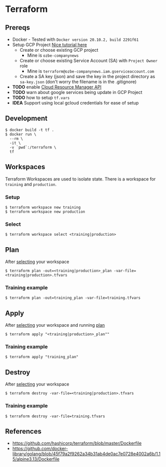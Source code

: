 # Terraform

## Prereqs
* Docker - Tested with `Docker version 20.10.2, build 2291f61`
* Setup GCP Project [Nice tutorial here](https://cloud.google.com/community/tutorials/getting-started-on-gcp-with-terraform)
  * Create or choose existing GCP project
    * Mine is `ozbe-companynews`
  * Create or choose existing Service Account (SA) with `Project Owner` role
    * Mine is `terraform@ozbe-companynews.iam.gserviceaccount.com`
  * Create a SA key (json) and save the key in the project directory as `sa-key.json` (don't worry the filename is in the .gitignore)
* **TODO** enable [Cloud Resource Manager API](https://console.developers.google.com/apis/api/cloudresourcemanager.googleapis.com/overview?project=524336931530&pli=1)
* **TODO** warn about google services being update in GCP Project 
* **TODO** how to setup `tf.vars`
* **IDEA** Support using local gcloud credentials for ease of setup

## Development

```
$ docker build -t tf .
$ docker run \
  --rm \
  -it \
  -v `pwd`:/terraform \
  tf
```

## Workspaces

Terraform Workspaces are used to isolate state. There is a workspace for `training` and `production`.

### Setup
```
$ terraform workspace new training
$ terraform workspace new production
```

### Select
```
$ terraform workspace select <training|production>
```

## Plan
After [selecting](#select) your workspace

```
$ terraform plan -out=<training|production>_plan -var-file=<training|production>.tfvars
```

### Training example
```
$ terraform plan -out=training_plan -var-file=training.tfvars
```

## Apply

After [selecting](#select) your workspace and running [plan](#plan)
```
$ terraform apply "<training|production>_plan""
```

### Training example
```
$ terraform apply "training_plan"
```

## Destroy
After [selecting](#select) your workspace
```
$ terraform destroy -var-file=<training|production>.tfvars
```

### Training example
```
$ terraform destroy -var-file=training.tfvars
```


## References
* https://github.com/hashicorp/terraform/blob/master/Dockerfile
* https://github.com/docker-library/golang/blob/45f79a2f9262a34b31ab4de0ac7e0728e4002a6b/1.15/alpine3.13/Dockerfile